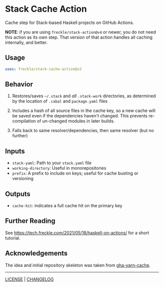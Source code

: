# Stack Cache Action

Cache step for Stack-based Haskell projects on GitHub Actions.

**NOTE**: if you are using `freckle/stack-action@v4` or newer, you do not
need this action as its own step. That version of that action handles all
caching internally, and better.

## Usage

```yml
uses: freckle/stack-cache-action@v2
```

## Behavior

1. Restores/saves `~/.stack` and _all_ `.stack-work` directories, as determined
   by the location of `.cabal` and `package.yaml` files

1. Includes a hash of all source files in the cache key, so a new cache will be
   saved even if the dependencies haven't changed. This prevents re-compilation
   of un-changed modules in later builds.

1. Falls back to same resolver/dependencies, then same resolver (but no further)

## Inputs

- `stack-yaml`: Path to your `stack.yaml` file
- `working-directory`: Useful in monorepositories
- `prefix`: A prefix to include on keys; useful for cache busting or versioning

## Outputs

- `cache-hit`: indicates a full cache hit on the primary key

## Further Reading

See https://tech.freckle.com/2021/05/18/haskell-on-actions/ for a short tutorial.

## Acknowledgements

The idea and initial repository skeleton was taken from [gha-yarn-cache][].

[gha-yarn-cache]: https://github.com/c-hive/gha-yarn-cache

---

[LICENSE](./LICENSE) | [CHANGELOG](./CHANGELOG.md)
